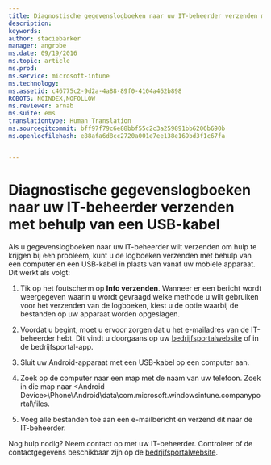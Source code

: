 ```yaml
---
title: Diagnostische gegevenslogboeken naar uw IT-beheerder verzenden met behulp van een USB-kabel | Microsoft Intune
description: 
keywords: 
author: staciebarker
manager: angrobe
ms.date: 09/19/2016
ms.topic: article
ms.prod: 
ms.service: microsoft-intune
ms.technology: 
ms.assetid: c46775c2-9d2a-4a88-89f0-4104a462b898
ROBOTS: NOINDEX,NOFOLLOW
ms.reviewer: arnab
ms.suite: ems
translationtype: Human Translation
ms.sourcegitcommit: bff97f79c6e88bbf55c2c3a259891bb6206b690b
ms.openlocfilehash: e88afa6d8cc2720a001e7ee138e169bd3f1c67fa


---
```



# Diagnostische gegevenslogboeken naar uw IT-beheerder verzenden met behulp van een USB-kabel

Als u gegevenslogboeken naar uw IT-beheerder wilt verzenden om hulp te krijgen bij een probleem, kunt u de logboeken verzenden met behulp van een computer en een USB-kabel in plaats van vanaf uw mobiele apparaat. Dit werkt als volgt:

1.  Tik op het foutscherm op **Info verzenden**. Wanneer er een bericht wordt weergegeven waarin u wordt gevraagd welke methode u wilt gebruiken voor het verzenden van de logboeken, kiest u de optie waarbij de bestanden op uw apparaat worden opgeslagen.

2.  Voordat u begint, moet u ervoor zorgen dat u het e-mailadres van de IT-beheerder hebt. Dit vindt u doorgaans op uw [bedrijfsportalwebsite](http://portal.manage.microsoft.com) of in de bedrijfsportal-app.

2.  Sluit uw Android-apparaat met een USB-kabel op een computer aan.

3.  Zoek op de computer naar een map met de naam van uw telefoon. Zoek in die map naar &lt;Android Device&gt;\Phone\Android\data\com.microsoft.windowsintune.companyportal\files\.

4.  Voeg alle bestanden toe aan een e-mailbericht en verzend dit naar de IT-beheerder.

Nog hulp nodig? Neem contact op met uw IT-beheerder. Controleer of de contactgegevens beschikbaar zijn op de [bedrjifsportalwebsite](http://portal.manage.microsoft.com).





<!--HONumber=Sep16_HO3-->


